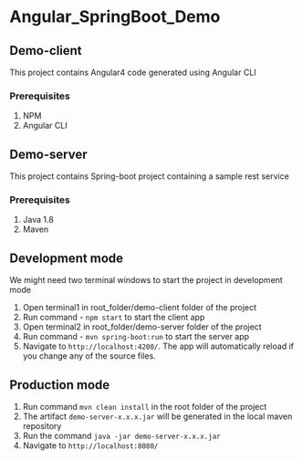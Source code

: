 # Angular_SpringBoot_Demo

## Demo-client

This project contains Angular4 code generated using Angular CLI

### Prerequisites
1. NPM
2. Angular CLI


## Demo-server

This project contains Spring-boot project containing a sample rest service

### Prerequisites
1. Java 1.8
2. Maven

## Development mode

We might need two terminal windows to start the project in development mode

1. Open terminal1 in root_folder/demo-client folder of the project
2. Run command - `npm start` to start the client app
3. Open terminal2 in root_folder/demo-server folder of the project
4. Run command - `mvn spring-boot:run` to start the server app
5. Navigate to `http://localhost:4200/`. The app will automatically reload if you change any of the source files.

## Production mode

1. Run command `mvn clean install` in the root folder of the project
2. The artifact `demo-server-x.x.x.jar` will be generated in the local maven repository
3. Run the command `java -jar demo-server-x.x.x.jar`
4. Navigate to `http://localhost:8080/`
